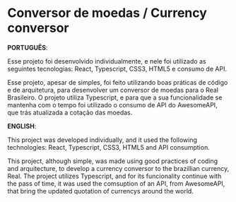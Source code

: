 # Conversor de moedas / Currency conversor

**PORTUGUÊS**: 

Esse projeto foi desenvolvido individualmente, e nele foi utilizado as seguintes tecnologias: React, Typescript, CSS3, HTML5 e consumo de API.

Esse projeto, apesar de simples, foi feito utilizando boas práticas de código e de arquitetura, para desenvolver um conversor de moedas para o Real Brasileiro. O projeto utiliza Typescript, e para que a sua funcionalidade se mantenha com o tempo foi utilizado o consumo de API do AwesomeAPI, que trás atualizada a cotação das moedas.

**ENGLISH**:

This project was developed individually, and it used the following technologies: React, Typescript, CSS3, HTML5 and API consumption.

This project, although simple, was made using good practices of coding and arquitecture, to develop a currency conversor to the brazillian currency, Real. The project utilizes Typescript, and for its funcionality continue with the pass of time, it was used the comsuption of an API, from AwesomeAPI, that bring the updated quotation of currencys around the world.
